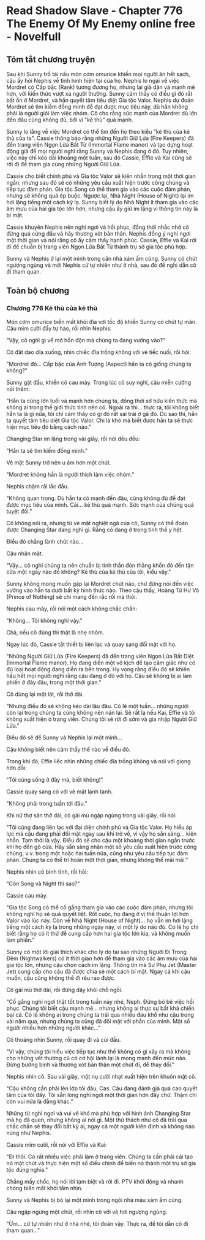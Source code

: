 # Read Shadow Slave - Chapter 776 The Enemy Of My Enemy online free - Novelfull

## Tóm tắt chương truyện

Sau khi Sunny trổ tài nấu món cơm omurice khiến mọi người ăn hết sạch, cậu ấy hỏi Nephis về tình hình hiện tại của họ. Nephis lo ngại về việc Mordret có Cấp bậc (Rank) tương đương họ, nhưng lại già dặn và mạnh mẽ hơn, với kiến thức vượt xa người thường. Sunny cảm thấy có điều gì đó rất bất ổn ở Mordret, và hắn quyết tâm tiêu diệt Gia tộc Valor. Nephis dự đoán Mordret sẽ tìm kiếm đồng minh để đạt được mục tiêu này, dù hắn không phải là người giỏi làm việc nhóm. Cô cho rằng sức mạnh của Mordret dù lớn đến đâu cũng không đủ, bởi vì "kẻ thù" quá mạnh.

Sunny lo lắng về việc Mordret có thể tìm đến họ theo kiểu "kẻ thù của kẻ thù của ta". Cassie thông báo rằng những Người Giữ Lửa (Fire Keepers) đã đến trang viên Ngọn Lửa Bất Tử (Immortal Flame manor) và tạo dựng hoạt động giả để mọi người nghĩ rằng Sunny và Nephis đang ở đó. Tuy nhiên, việc này chỉ kéo dài khoảng một tuần, sau đó Cassie, Effie và Kai cũng sẽ rời đi để tham gia cùng những Người Giữ Lửa.

Cassie cho biết chính phủ và Gia tộc Valor sẽ kiên nhẫn trong một thời gian ngắn, nhưng sau đó sẽ có những yêu cầu xuất hiện trước công chúng và tiếp tục đàm phán. Gia tộc Song có thể tham gia vào các cuộc đàm phán, nhưng sẽ không quá ép buộc. Ngược lại, Nhà Night (House of Night) lại im hơi lặng tiếng một cách kỳ lạ. Sunny biết lý do Nhà Night ít tham gia vào các âm mưu của hai gia tộc lớn hơn, nhưng cậu ấy giữ im lặng vì thông tin này là bí mật.

Cassie khuyên Nephis nên nghỉ ngơi và hồi phục, đồng thời nhắc nhở cô đừng quá cứng đầu và hãy thương xót bản thân. Nephis đồng ý nghỉ ngơi một thời gian và nói rằng cô ấy cảm thấy hạnh phúc. Cassie, Effie và Kai rời đi để chuẩn bị trang viên Ngọn Lửa Bất Tử thành trụ sở gia tộc phù hợp.

Sunny và Nephis ở lại một mình trong căn nhà xám ấm cúng. Sunny có chút ngượng ngùng và mời Nephis cứ tự nhiên như ở nhà, sau đó đề nghị dẫn cô đi tham quan.

## Toàn bộ chương

### Chương 776 Kẻ thù của kẻ thù

Món cơm omurice biến mất khỏi đĩa với tốc độ khiến Sunny có chút tự mãn. Cậu mỉm cười đầy tự hào, rồi nhìn Nephis:

"Vậy, cô nghĩ gì về mớ hỗn độn mà chúng ta đang vướng vào?"

Cô đặt dao dĩa xuống, nhìn chiếc đĩa trống không với vẻ tiếc nuối, rồi hỏi:

"Mordret đó... Cấp bậc của Ảnh Tượng (Aspect) hắn ta có giống chúng ta không?"

Sunny gật đầu, khiến cô cau mày. Trong lúc cô suy nghĩ, cậu miễn cưỡng nói thêm:

"Hắn ta cũng lớn tuổi và mạnh hơn chúng ta, đồng thời sở hữu kiến thức mà không ai trong thế giới thức tỉnh nên có. Ngoài ra thì... thực ra, tôi không biết hắn ta là gì nữa, tôi chỉ cảm thấy có gì đó rất sai trái ở gã đó. Dù sao thì, hắn ta quyết tâm tiêu diệt Gia tộc Valor. Chỉ là khó mà biết được hắn ta sẽ thực hiện mục tiêu đó bằng cách nào."

Changing Star im lặng trong vài giây, rồi nói đều đều:

"Hắn ta sẽ tìm kiếm đồng minh."

Vẻ mặt Sunny trở nên u ám hơn một chút.

"Mordret không hẳn là người thích làm việc nhóm."

Nephis chậm rãi lắc đầu.

"Không quan trọng. Dù hắn ta có mạnh đến đâu, cũng không đủ để đạt được mục tiêu của mình. Cái... kẻ thù quá mạnh. Sức mạnh của chúng quá tuyệt đối."

Cô không nói ra, nhưng từ vẻ mặt nghiệt ngã của cô, Sunny có thể đoán được Changing Star đang nghĩ gì. Rằng cô đang ở trong tình thế y hệt.

Điều đó chẳng lành chút nào...

Cậu nhăn mặt.

"Vậy... cô nghĩ chúng ta nên chuẩn bị tinh thần đón thằng khốn đó đến tận cửa một ngày nào đó không? Kẻ thù của kẻ thù của tôi, kiểu vậy."

Sunny không mong muốn gặp lại Mordret chút nào, chứ đừng nói đến việc vướng vào hắn ta dưới bất kỳ hình thức nào. Theo cậu thấy, Hoàng Tử Hư Vô (Prince of Nothing) sẽ chỉ mang đến rắc rối mà thôi.

Nephis cau mày, rồi nói một cách không chắc chắn:

"Không... Tôi không nghĩ vậy."

Chà, nếu cô đúng thì thật là nhẹ nhõm.

Ngay lúc đó, Cassie tắt thiết bị liên lạc và quay sang đối mặt với họ.

"Những Người Giữ Lửa (Fire Keepers) đã đến trang viên Ngọn Lửa Bất Diệt (Immortal Flame manor). Họ đang diễn một vở kịch để tạo cảm giác như có đủ loại hoạt động đang diễn ra bên trong. Hy vọng rằng điều đó sẽ khiến hầu hết mọi người nghĩ rằng cậu đang ở đó với họ. Cậu sẽ không bị ai làm phiền ở đây đâu, trong một thời gian."

Cô dừng lại một lát, rồi thở dài.

"Nhưng điều đó sẽ không kéo dài lâu đâu. Có lẽ một tuần... những người còn lại trong chúng ta cũng không nên nán lại. Sẽ rất lạ nếu Kai, Effie và tôi không xuất hiện ở trang viên. Chúng tôi sẽ rời đi sớm và gia nhập Người Giữ Lửa."

Điều đó sẽ để Sunny và Nephis lại một mình...

Cậu không biết nên cảm thấy thế nào về điều đó.

Trong khi đó, Effie liếc nhìn những chiếc đĩa trống không và nói với giọng hờn dỗi:

"Tôi cũng sống ở đây mà, biết không!"

Cassie quay sang cô với vẻ mặt lạnh tanh.

"Không phải trong tuần tới đâu."

Khi nữ thợ săn thở dài, cô gái mù ngập ngừng trong vài giây, rồi nói:

"Tôi cũng đang liên lạc với đại diện chính phủ và Gia tộc Valor. Họ hiểu áp lực mà cậu đang phải đối mặt ngay sau khi trở về, vì vậy họ sẵn sàng... kiên nhẫn. Tạm thời là vậy. Điều đó sẽ cho cậu một khoảng thời gian ngắn trước khi họ đến gõ cửa. Hãy sẵn sàng nhận một số yêu cầu xuất hiện trước công chúng, v.v. trong một hoặc hai tuần nữa, cũng như yêu cầu tiếp tục đàm phán. Chúng ta có thể trì hoãn một thời gian, nhưng không thể mãi mãi."

Nephis nhìn cô bình tĩnh, rồi hỏi:

"Còn Song và Night thì sao?"

Cassie cau mày.

"Gia tộc Song có thể cố gắng tham gia vào các cuộc đàm phán, nhưng tôi không nghĩ họ sẽ quá quyết liệt. Rốt cuộc, họ đang ở vị thế thuận lợi hơn Valor vào lúc này. Còn về Nhà Night (House of Night)... họ vẫn im hơi lặng tiếng một cách kỳ lạ trong những ngày này, vì một lý do nào đó. Có lẽ họ chỉ biết rằng họ có ít thứ để cung cấp hơn hai gia tộc lớn kia, và không muốn làm phiền."

Sunny có một lời giải thích khác cho lý do tại sao những Người Đi Trong Đêm (Nightwalkers) có ít thời gian hơn để tham gia vào các âm mưu của hai gia tộc lớn, nhưng cậu chọn cách im lặng. Thông tin mà Sư Phụ Jet (Master Jet) cung cấp cho cậu đã được chia sẻ một cách bí mật. Ngay cả khi cậu muốn, cậu cũng không thể đi rêu rao được.

Cô gái mù thở dài, rồi đứng dậy khỏi chỗ ngồi.

"Cố gắng nghỉ ngơi thật tốt trong tuần này nhé, Neph. Đừng bỏ bê việc hồi phục. Chúng tôi biết cậu mạnh mẽ... nhưng không ai thực sự bất khả chiến bại cả. Có lẽ không ai trong chúng ta trải qua nhiều đau khổ như cậu trong vài năm qua, nhưng chúng ta cũng đã đối mặt với phần của mình. Một số người nhiều hơn những người khác..."

Cô thoáng nhìn Sunny, rồi quay đi và cúi đầu.

"Vì vậy, chúng tôi hiểu việc tiếp tục như thể không có gì xảy ra mà không cho những vết thương cũ có cơ hội lành lại là mong manh đến mức nào. Đừng bướng bỉnh và thương xót bản thân một chút đi, để thay đổi."

Nephis nhìn cô. Sau vài giây, một nụ cười nhạt xuất hiện trên khuôn mặt cô.

"Cậu không cần phải lên lớp tôi đâu, Cas. Cậu đang đánh giá quá cao quyết tâm của tôi đấy. Tôi sẵn lòng nghỉ ngơi một thời gian hơn đấy chứ. Thậm chí còn vui nữa là đằng khác."

Những từ nghỉ ngơi và vui vẻ khó mà phù hợp với hình ảnh Changing Star mà họ đã quen, nhưng không ai nói gì. Một thử thách như cô đã trải qua chắc chắn sẽ thay đổi bất kỳ ai, ngay cả một người kiên định và không nao núng như Nephis.

Cassie mỉm cười, rồi nói với Effie và Kai:

"Đi thôi. Có rất nhiều việc phải làm ở trang viên. Chúng ta cần phải cải tạo nó một chút và thực hiện một số điều chỉnh để biến nó thành một trụ sở gia tộc đúng nghĩa."

Chẳng mấy chốc, họ nói lời tạm biệt và rời đi. PTV khởi động và nhanh chóng biến mất khỏi tầm nhìn.

Sunny và Nephis bị bỏ lại một mình trong ngôi nhà màu xám ấm cúng.

Cậu ngập ngừng một chút, rồi nhìn cô với vẻ hơi ngượng ngùng.

"Ừm... cứ tự nhiên như ở nhà nhé, tôi đoán vậy. Thực ra, để tôi dẫn cô đi tham quan..."